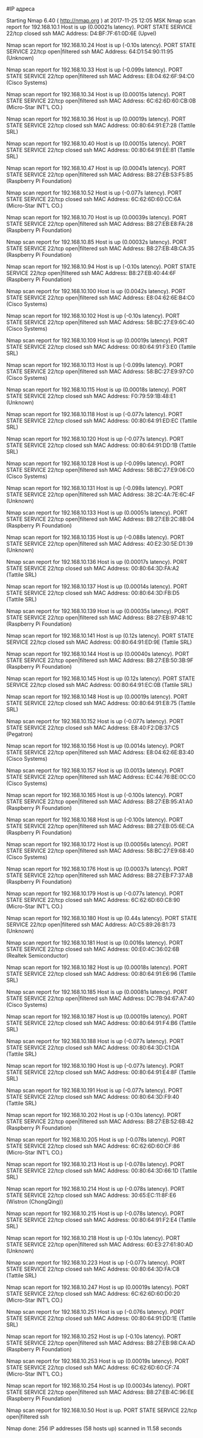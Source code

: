 #IP адреса <a name="7"></a>

Starting Nmap 6.40 ( http://nmap.org ) at 2017-11-25 12:05 MSK
Nmap scan report for 192.168.10.1
Host is up (0.00021s latency).
PORT   STATE  SERVICE
22/tcp closed ssh
MAC Address: D4:BF:7F:61:0D:6E (Upvel)

Nmap scan report for 192.168.10.24
Host is up (-0.10s latency).
PORT   STATE         SERVICE
22/tcp open|filtered ssh
MAC Address: 64:D1:54:90:11:95 (Unknown)

Nmap scan report for 192.168.10.33
Host is up (-0.099s latency).
PORT   STATE         SERVICE
22/tcp open|filtered ssh
MAC Address: E8:04:62:6F:94:C0 (Cisco Systems)

Nmap scan report for 192.168.10.34
Host is up (0.00015s latency).
PORT   STATE         SERVICE
22/tcp open|filtered ssh
MAC Address: 6C:62:6D:60:CB:0B (Micro-Star INT'L CO.)

Nmap scan report for 192.168.10.36
Host is up (0.00019s latency).
PORT   STATE  SERVICE
22/tcp closed ssh
MAC Address: 00:80:64:91:E7:28 (Tattile SRL)

Nmap scan report for 192.168.10.40
Host is up (0.00015s latency).
PORT   STATE  SERVICE
22/tcp closed ssh
MAC Address: 00:80:64:91:EE:81 (Tattile SRL)

Nmap scan report for 192.168.10.47
Host is up (0.00041s latency).
PORT   STATE         SERVICE
22/tcp open|filtered ssh
MAC Address: B8:27:EB:53:F5:B5 (Raspberry Pi Foundation)

Nmap scan report for 192.168.10.52
Host is up (-0.077s latency).
PORT   STATE  SERVICE
22/tcp closed ssh
MAC Address: 6C:62:6D:60:CC:6A (Micro-Star INT'L CO.)

Nmap scan report for 192.168.10.70
Host is up (0.00039s latency).
PORT   STATE         SERVICE
22/tcp open|filtered ssh
MAC Address: B8:27:EB:E8:FA:28 (Raspberry Pi Foundation)

Nmap scan report for 192.168.10.85
Host is up (0.00032s latency).
PORT   STATE         SERVICE
22/tcp open|filtered ssh
MAC Address: B8:27:EB:4B:CA:35 (Raspberry Pi Foundation)

Nmap scan report for 192.168.10.94
Host is up (-0.10s latency).
PORT   STATE         SERVICE
22/tcp open|filtered ssh
MAC Address: B8:27:EB:40:44:6F (Raspberry Pi Foundation)

Nmap scan report for 192.168.10.100
Host is up (0.0042s latency).
PORT   STATE         SERVICE
22/tcp open|filtered ssh
MAC Address: E8:04:62:6E:B4:C0 (Cisco Systems)

Nmap scan report for 192.168.10.102
Host is up (-0.10s latency).
PORT   STATE         SERVICE
22/tcp open|filtered ssh
MAC Address: 58:BC:27:E9:6C:40 (Cisco Systems)

Nmap scan report for 192.168.10.109
Host is up (0.00019s latency).
PORT   STATE  SERVICE
22/tcp closed ssh
MAC Address: 00:80:64:91:F3:E0 (Tattile SRL)

Nmap scan report for 192.168.10.113
Host is up (-0.099s latency).
PORT   STATE         SERVICE
22/tcp open|filtered ssh
MAC Address: 58:BC:27:E9:97:C0 (Cisco Systems)

Nmap scan report for 192.168.10.115
Host is up (0.00018s latency).
PORT   STATE  SERVICE
22/tcp closed ssh
MAC Address: F0:79:59:1B:48:E1 (Unknown)

Nmap scan report for 192.168.10.118
Host is up (-0.077s latency).
PORT   STATE  SERVICE
22/tcp closed ssh
MAC Address: 00:80:64:91:ED:EC (Tattile SRL)

Nmap scan report for 192.168.10.120
Host is up (-0.077s latency).
PORT   STATE  SERVICE
22/tcp closed ssh
MAC Address: 00:80:64:91:DD:1B (Tattile SRL)

Nmap scan report for 192.168.10.128
Host is up (-0.099s latency).
PORT   STATE         SERVICE
22/tcp open|filtered ssh
MAC Address: 58:BC:27:E9:06:C0 (Cisco Systems)

Nmap scan report for 192.168.10.131
Host is up (-0.098s latency).
PORT   STATE         SERVICE
22/tcp open|filtered ssh
MAC Address: 38:2C:4A:7E:6C:4F (Unknown)

Nmap scan report for 192.168.10.133
Host is up (0.00051s latency).
PORT   STATE         SERVICE
22/tcp open|filtered ssh
MAC Address: B8:27:EB:2C:8B:04 (Raspberry Pi Foundation)

Nmap scan report for 192.168.10.135
Host is up (-0.088s latency).
PORT   STATE         SERVICE
22/tcp open|filtered ssh
MAC Address: 40:E2:30:5E:D1:39 (Unknown)

Nmap scan report for 192.168.10.136
Host is up (0.00017s latency).
PORT   STATE  SERVICE
22/tcp closed ssh
MAC Address: 00:80:64:3D:FA:A2 (Tattile SRL)

Nmap scan report for 192.168.10.137
Host is up (0.00014s latency).
PORT   STATE  SERVICE
22/tcp closed ssh
MAC Address: 00:80:64:3D:FB:D5 (Tattile SRL)

Nmap scan report for 192.168.10.139
Host is up (0.00035s latency).
PORT   STATE         SERVICE
22/tcp open|filtered ssh
MAC Address: B8:27:EB:97:48:1C (Raspberry Pi Foundation)

Nmap scan report for 192.168.10.141
Host is up (0.12s latency).
PORT   STATE  SERVICE
22/tcp closed ssh
MAC Address: 00:80:64:91:ED:9E (Tattile SRL)

Nmap scan report for 192.168.10.144
Host is up (0.00040s latency).
PORT   STATE         SERVICE
22/tcp open|filtered ssh
MAC Address: B8:27:EB:50:3B:9F (Raspberry Pi Foundation)

Nmap scan report for 192.168.10.145
Host is up (0.12s latency).
PORT   STATE  SERVICE
22/tcp closed ssh
MAC Address: 00:80:64:91:EC:0B (Tattile SRL)

Nmap scan report for 192.168.10.148
Host is up (0.00019s latency).
PORT   STATE  SERVICE
22/tcp closed ssh
MAC Address: 00:80:64:91:E8:75 (Tattile SRL)

Nmap scan report for 192.168.10.152
Host is up (-0.077s latency).
PORT   STATE  SERVICE
22/tcp closed ssh
MAC Address: E8:40:F2:DB:37:C5 (Pegatron)

Nmap scan report for 192.168.10.156
Host is up (0.0014s latency).
PORT   STATE         SERVICE
22/tcp open|filtered ssh
MAC Address: E8:04:62:6E:B3:40 (Cisco Systems)

Nmap scan report for 192.168.10.157
Host is up (0.0013s latency).
PORT   STATE         SERVICE
22/tcp open|filtered ssh
MAC Address: EC:44:76:BE:0C:C0 (Cisco Systems)

Nmap scan report for 192.168.10.165
Host is up (-0.100s latency).
PORT   STATE         SERVICE
22/tcp open|filtered ssh
MAC Address: B8:27:EB:95:A1:A0 (Raspberry Pi Foundation)

Nmap scan report for 192.168.10.168
Host is up (-0.100s latency).
PORT   STATE         SERVICE
22/tcp open|filtered ssh
MAC Address: B8:27:EB:05:6E:CA (Raspberry Pi Foundation)

Nmap scan report for 192.168.10.172
Host is up (0.00056s latency).
PORT   STATE         SERVICE
22/tcp open|filtered ssh
MAC Address: 58:BC:27:E9:68:40 (Cisco Systems)

Nmap scan report for 192.168.10.176
Host is up (0.00037s latency).
PORT   STATE         SERVICE
22/tcp open|filtered ssh
MAC Address: B8:27:EB:F7:37:AB (Raspberry Pi Foundation)

Nmap scan report for 192.168.10.179
Host is up (-0.077s latency).
PORT   STATE  SERVICE
22/tcp closed ssh
MAC Address: 6C:62:6D:60:C8:90 (Micro-Star INT'L CO.)

Nmap scan report for 192.168.10.180
Host is up (0.44s latency).
PORT   STATE         SERVICE
22/tcp open|filtered ssh
MAC Address: A0:C5:89:26:B1:73 (Unknown)

Nmap scan report for 192.168.10.181
Host is up (0.0016s latency).
PORT   STATE  SERVICE
22/tcp closed ssh
MAC Address: 00:E0:4C:36:02:6B (Realtek Semiconductor)

Nmap scan report for 192.168.10.182
Host is up (0.00018s latency).
PORT   STATE  SERVICE
22/tcp closed ssh
MAC Address: 00:80:64:91:E6:96 (Tattile SRL)

Nmap scan report for 192.168.10.185
Host is up (0.00081s latency).
PORT   STATE         SERVICE
22/tcp open|filtered ssh
MAC Address: DC:7B:94:67:A7:40 (Cisco Systems)

Nmap scan report for 192.168.10.187
Host is up (0.00019s latency).
PORT   STATE  SERVICE
22/tcp closed ssh
MAC Address: 00:80:64:91:F4:B6 (Tattile SRL)

Nmap scan report for 192.168.10.188
Host is up (-0.077s latency).
PORT   STATE  SERVICE
22/tcp closed ssh
MAC Address: 00:80:64:3D:C1:DA (Tattile SRL)

Nmap scan report for 192.168.10.190
Host is up (-0.077s latency).
PORT   STATE  SERVICE
22/tcp closed ssh
MAC Address: 00:80:64:91:E4:8F (Tattile SRL)

Nmap scan report for 192.168.10.191
Host is up (-0.077s latency).
PORT   STATE  SERVICE
22/tcp closed ssh
MAC Address: 00:80:64:3D:F9:40 (Tattile SRL)

Nmap scan report for 192.168.10.202
Host is up (-0.10s latency).
PORT   STATE         SERVICE
22/tcp open|filtered ssh
MAC Address: B8:27:EB:52:6B:42 (Raspberry Pi Foundation)

Nmap scan report for 192.168.10.205
Host is up (-0.078s latency).
PORT   STATE  SERVICE
22/tcp closed ssh
MAC Address: 6C:62:6D:60:CF:86 (Micro-Star INT'L CO.)

Nmap scan report for 192.168.10.213
Host is up (-0.078s latency).
PORT   STATE  SERVICE
22/tcp closed ssh
MAC Address: 00:80:64:3D:66:1D (Tattile SRL)

Nmap scan report for 192.168.10.214
Host is up (-0.078s latency).
PORT   STATE  SERVICE
22/tcp closed ssh
MAC Address: 30:65:EC:11:8F:E6 (Wistron (ChongQing))

Nmap scan report for 192.168.10.215
Host is up (-0.078s latency).
PORT   STATE  SERVICE
22/tcp closed ssh
MAC Address: 00:80:64:91:F2:E4 (Tattile SRL)

Nmap scan report for 192.168.10.218
Host is up (-0.10s latency).
PORT   STATE         SERVICE
22/tcp open|filtered ssh
MAC Address: 60:E3:27:61:80:AD (Unknown)

Nmap scan report for 192.168.10.223
Host is up (-0.077s latency).
PORT   STATE  SERVICE
22/tcp closed ssh
MAC Address: 00:80:64:3D:FA:C8 (Tattile SRL)

Nmap scan report for 192.168.10.247
Host is up (0.00019s latency).
PORT   STATE  SERVICE
22/tcp closed ssh
MAC Address: 6C:62:6D:60:D0:20 (Micro-Star INT'L CO.)

Nmap scan report for 192.168.10.251
Host is up (-0.076s latency).
PORT   STATE  SERVICE
22/tcp closed ssh
MAC Address: 00:80:64:91:DD:1E (Tattile SRL)

Nmap scan report for 192.168.10.252
Host is up (-0.10s latency).
PORT   STATE         SERVICE
22/tcp open|filtered ssh
MAC Address: B8:27:EB:98:CA:AD (Raspberry Pi Foundation)

Nmap scan report for 192.168.10.253
Host is up (0.00019s latency).
PORT   STATE  SERVICE
22/tcp closed ssh
MAC Address: 6C:62:6D:60:CF:74 (Micro-Star INT'L CO.)

Nmap scan report for 192.168.10.254
Host is up (0.00034s latency).
PORT   STATE         SERVICE
22/tcp open|filtered ssh
MAC Address: B8:27:EB:4C:96:EE (Raspberry Pi Foundation)

Nmap scan report for 192.168.10.50
Host is up.
PORT   STATE         SERVICE
22/tcp open|filtered ssh

Nmap done: 256 IP addresses (58 hosts up) scanned in 11.58 seconds
